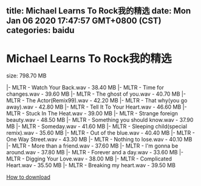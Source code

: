 
title: Michael Learns To Rock我的精选
date: Mon Jan 06 2020 17:47:57 GMT+0800 (CST)    
categories: baidu
---

# Michael Learns To Rock我的精选
size: 798.70 MB
 
 
|- MLTR - Watch Your Back.wav - 38.40 MB
|- MLTR - Time for changes.wav - 39.60 MB
|- MLTR - The ghost of you.wav - 40.70 MB
|- MLTR - The Actor(Remix99).wav - 42.20 MB
|- MLTR - That why(you go away).wav - 42.80 MB
|- MLTR - Tell It To Your Heart.wav - 46.60 MB
|- MLTR - Stuck In The Heat.wav - 39.00 MB
|- MLTR - Strange foreign beauty.wav - 48.50 MB
|- MLTR - Something you should know.wav - 37.90 MB
|- MLTR - Someday.wav - 41.60 MB
|- MLTR - Sleeping child(special remix).wav - 35.60 MB
|- MLTR - Out of the blue.wav - 40.40 MB
|- MLTR - One Way Street.wav - 43.30 MB
|- MLTR - Nothing to lose.wav - 40.10 MB
|- MLTR - More than a friend.wav - 37.60 MB
|- MLTR - I'm gonna be around.wav - 37.80 MB
|- MLTR - Forever and a day.wav - 33.60 MB
|- MLTR - Digging Your Love.wav - 38.00 MB
|- MLTR - Complicated Heart.wav - 35.50 MB
|- MLTR - Breaking my heart.wav - 39.50 MB

[How to download](https://bpcam.bemobtrk.com/go/2ceec3aa-1ca2-46d6-b9ff-aaa5c184517c?jno=4697)